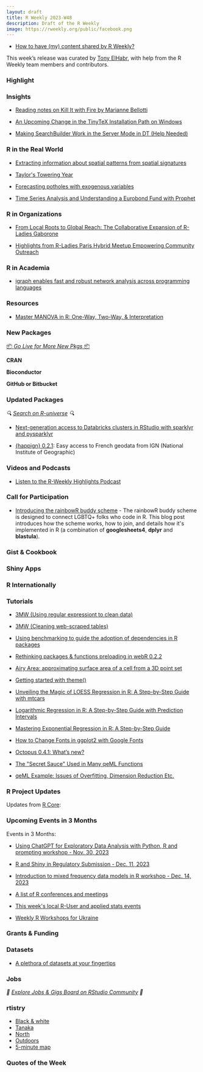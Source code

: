 ```yaml
---
layout: draft
title: R Weekly 2023-W48
description: Draft of the R Weekly
image: https://rweekly.org/public/facebook.png
---
```



+ [How to have (my) content shared by R Weekly?](https://github.com/rweekly/rweekly.org#how-to-have-my-content-shared-by-r-weekly)

This week’s release was curated by [Tony ElHabr](https://twitter.com/TonyElHabr), with help from the R Weekly team members and contributors.



### Highlight



### Insights

+ [Reading notes on Kill It with Fire by Marianne Bellotti](https://masalmon.eu/2023/11/20/reading-notes-kill-it-with-fire-marianne-bellotti/)

+ [An Upcoming Change in the TinyTeX Installation Path on Windows](https://yihui.org/en/2023/11/tinytex-path/)

+ [Making SearchBuilder Work in the Server Mode in DT (Help Needed)](https://yihui.org/en/2023/11/dt-searchbuilder/)


### R in the Real World

+ [Extracting information about spatial patterns from spatial signatures](https://jakubnowosad.com/posts/2023-11-18-motif-bp7/index.html)

+ [Taylor's Towering Year](https://colorado.posit.co/rsc/tay-swift-tour/)

+ [Forecasting potholes with exogenous variables](https://ctompkins.netlify.app/post/forecasting-potholes-with-exogenous-variables/)

+ [Time Series Analysis and Understanding a Eurobond Fund with Prophet](https://datageeek.com/2023/11/22/time-series-analysis-and-understanding-a-eurobond-fund-with-prophet/)

### R in Organizations

+ [From Local Roots to Global Reach: The Collaborative Expansion of R-Ladies Gaborone](https://www.r-consortium.org/blog/2023/11/21/from-local-roots-to-global-reach-the-collaborative-expansion-of-r-ladies-gaborone)

+ [Highlights from R-Ladies Paris Hybrid Meetup Empowering Community Outreach](https://www.r-consortium.org/blog/2023/11/16/highlights-from-r-ladies-paris-hybrid-meetup-empowering-community-outreach)


### R in Academia

+ [igraph enables fast and robust network analysis across programming languages](https://arxiv.org/abs/2311.10260)


### Resources

+ [Master MANOVA in R: One-Way, Two-Way, & Interpretation](https://www.marsja.se/manova-in-r-one-way-two-way-analyses-interpretation/)

### New Packages

<p class="added-hostname"><a href="https://rweekly.org/live" target="_blank" class="externalLink">📦 <i>Go Live for More New Pkgs</i> 📦</a></p>


**CRAN**



**Bioconductor**



**GitHub or Bitbucket**



### Updated Packages

<i>🔍 [Search on R-universe](https://r-universe.dev/search/) 🔍</i>

+ [Next-generation access to Databricks clusters in RStudio with sparklyr and pysparklyr](https://posit.co/blog/databricks-clusters-in-rstudio-with-sparklyr/)

+ [{happign} 0.2.1](https://cran.r-project.org/package=happign): Easy access to French geodata from IGN (National Institute of Geographic)


### Videos and Podcasts

+ [Listen to the R-Weekly Highlights Podcast](https://rweekly.fireside.fm/)


### Call for Participation

- [Introducing the rainbowR buddy scheme](https://rainbowr.netlify.app/posts/2023-11-16_introducing-buddies) - The rainbowR buddy scheme is designed to connect LGBTQ+ folks who code in R. This blog post introduces how the scheme works, how to join, and details how it's implemented in R (a combination of **googlesheets4**, **dplyr** and **blastula**).


### Gist & Cookbook



### Shiny Apps



### R Internationally



### Tutorials

+ [3MW (Using regular expressiont to clean data)](https://3mw.albert-rapp.de/p/regular-expressions-clean-data)

+ [3MW (Cleaning web-scraped tables)](https://3mw.albert-rapp.de/p/cleaning-web-scraped-tables)

+ [Using benchmarking to guide the adoption of dependencies in R packages](https://epiverse-trace.github.io/posts/benchmarking_design_decisions/)

+ [Rethinking packages &amp; functions preloading in webR 0.2.2](https://colinfay.me/rethinking-packages-and-functions-preloading-in-webr-0.2.2/)

+ [Airy Area: approximating surface area of a cell from a 3D point set](https://quantixed.org/2023/11/21/airy-area-approximating-surface-area-of-a-cell-from-a-3d-point-set/)

+ [Getting started with theme()](https://www.jumpingrivers.com/blog/intro-to-theme-ggplot2-r/)

+ [Unveiling the Magic of LOESS Regression in R: A Step-by-Step Guide with mtcars](https://www.spsanderson.com/steveondata/posts/2023-11-22/index.html)

+ [Logarithmic Regression in R: A Step-by-Step Guide with Prediction Intervals](https://www.spsanderson.com/steveondata/posts/2023-11-21/index.html)

+ [Mastering Exponential Regression in R: A Step-by-Step Guide](https://www.spsanderson.com/steveondata/posts/2023-11-20/index.html)

+ [How to Change Fonts in ggplot2 with Google Fonts](https://www.codingthepast.com/2023/11/15/Change-Fonts-in-ggplot.html)

+ [Octopus 0.4.1: What’s new?](https://medium.com/@mcodrescu/octopus-0-4-1-whats-new-c8d64ce839fd?source=rss-56ea81247f08------2)

+ [The "Secret Sauce" Used in Many qeML Functions](https://matloff.wordpress.com/2023/11/22/the-secret-sauce-used-in-many-qeml-functions/)

+ [qeML Example: Issues of Overfitting, Dimension Reduction Etc.](https://matloff.wordpress.com/2023/11/21/qeml-example-issues-of-overfitting-dimension-reduction-etc/)


<!--<div class="post-more-begin></div><div class="post-more-end"></div>-->

### R Project Updates

Updates from [R Core](http://developer.r-project.org/blosxom.cgi/R-devel/NEWS):


### Upcoming Events in 3 Months

Events in 3 Months:

+ [Using ChatGPT for Exploratory Data Analysis with Python, R and prompting workshop - Nov. 30, 2023](https://r-posts.com/using-chatgpt-for-exploratory-data-analysis-with-python-r-and-prompting-workshop/)

+ [R and Shiny in Regulatory Submission - Dec. 11, 2023](https://www.r-consortium.org/blog/2023/11/20/webinar-discover-the-future-of-r-in-regulatory-submissions)

+ [Introduction to mixed frequency data models in R workshop - Dec. 14, 2023](https://r-posts.com/introduction-to-mixed-frequency-data-models-in-r-workshop/)

+ [A list of R conferences and meetings](https://jumpingrivers.github.io/meetingsR/events.html)

+ [This week's local R-User and applied stats events](https://community.rstudio.com/c/irl)

+ [Weekly R Workshops for Ukraine](https://sites.google.com/view/dariia-mykhailyshyna/main/r-workshops-for-ukraine)

### Grants & Funding


### Datasets

+ [A plethora of datasets at your fingertips](https://thierrymoudiki.github.io/blog/2023/11/20/python/r/misc/mlsauce/runiverse-api)


### Jobs

<i>💼 [Explore Jobs & Gigs Board on RStudio Community](https://community.rstudio.com/c/jobs/) 💼</i>

### rtistry

+ [Black & white](https://r.iresmi.net/posts/2023/black_white/index.html)
+ [Tanaka](https://r.iresmi.net/posts/2023/tanaka/index.html)
+ [North](https://r.iresmi.net/posts/2023/north/index.html)
+ [Outdoors](https://r.iresmi.net/posts/2023/outdoors/index.html)
+ [5-minute map](https://r.iresmi.net/posts/2023/5_minutes/index.html)

### Quotes of the Week
